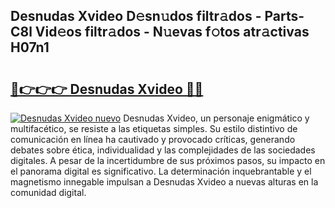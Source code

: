 ## Desnudas Xvideo D𝚎sn𝚞dos filtr𝚊dos - Parts-C8l Vid𝚎os filtr𝚊dos - N𝚞evas f𝚘tos atr𝚊ctivas H07n1

# <h2><a href="http://mb7asqy.tromn.icu/?c=Desnudas+Xvideo">🔗👉👉👉 Desnudas Xvideo 🔗🔗</a></h2>

[![Desnudas Xvideo nuevo](https://i.imgur.com/pEAQMta.gif)](http://mb7asqy.tromn.icu/?c=Desnudas+Xvideo)
Desnudas Xvideo, un personaje enigmático y multifacético, se resiste a las etiquetas simples. Su estilo distintivo de comunicación en línea ha cautivado y provocado críticas, generando debates sobre ética, individualidad y las complejidades de las sociedades digitales. A pesar de la incertidumbre de sus próximos pasos, su impacto en el panorama digital es significativo. La determinación inquebrantable y el magnetismo innegable impulsan a Desnudas Xvideo a nuevas alturas en la comunidad digital.
